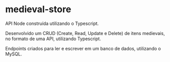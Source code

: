 # medieval-store

API Node construída utilizando o Typescript.

Desenvolvido um CRUD (Create, Read, Update e Delete) de itens medievais, no formato de uma API, utilizando Typescript.

Endpoints criados para ler e escrever em um banco de dados, utilizando o MySQL.